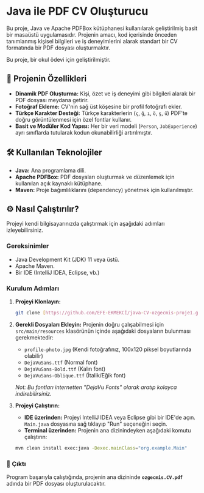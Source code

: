 # Java ile PDF CV Oluşturucu

Bu proje, Java ve Apache PDFBox kütüphanesi kullanılarak geliştirilmiş basit bir masaüstü uygulamasıdır. Projenin amacı, kod içerisinde önceden tanımlanmış kişisel bilgileri ve iş deneyimlerini alarak standart bir CV formatında bir PDF dosyası oluşturmaktır.

Bu proje, bir okul ödevi için geliştirilmiştir.

## 🚀 Projenin Özellikleri

-   **Dinamik PDF Oluşturma:** Kişi, özet ve iş deneyimi gibi bilgileri alarak bir PDF dosyası meydana getirir.
-   **Fotoğraf Ekleme:** CV'nin sağ üst köşesine bir profil fotoğrafı ekler.
-   **Türkçe Karakter Desteği:** Türkçe karakterlerin (`ç`, `ğ`, `ı`, `ö`, `ş`, `ü`) PDF'te doğru görüntülenmesi için özel fontlar kullanır.
-   **Basit ve Modüler Kod Yapısı:** Her bir veri modeli (`Person`, `JobExperience`) ayrı sınıflarda tutularak kodun okunabilirliği artırılmıştır.

## 🛠️ Kullanılan Teknolojiler

-   **Java:** Ana programlama dili.
-   **Apache PDFBox:** PDF dosyaları oluşturmak ve düzenlemek için kullanılan açık kaynaklı kütüphane.
-   **Maven:** Proje bağımlılıklarını (dependency) yönetmek için kullanılmıştır.

## ⚙️ Nasıl Çalıştırılır?

Projeyi kendi bilgisayarınızda çalıştırmak için aşağıdaki adımları izleyebilirsiniz.

### Gereksinimler

-   Java Development Kit (JDK) 11 veya üstü.
-   Apache Maven.
-   Bir IDE (IntelliJ IDEA, Eclipse, vb.)

### Kurulum Adımları

1.  **Projeyi Klonlayın:**
    ```bash
    git clone [https://github.com/EFE-EKMEKCİ/java-CV-ozgecmis-proje1.git](https://github.com/EFE-EKMEKCİ/java-CV-ozgecmis-proje1.git)```

2.  **Gerekli Dosyaları Ekleyin:**
    Projenin doğru çalışabilmesi için `src/main/resources` klasörünün içinde aşağıdaki dosyaların bulunması gerekmektedir:
    -   `profile-photo.jpg` (Kendi fotoğrafınız, 100x120 piksel boyutlarında olabilir)
    -   `DejaVuSans.ttf` (Normal font)
    -   `DejaVuSans-Bold.ttf` (Kalın font)
    -   `DejaVuSans-Oblique.ttf` (İtalik/Eğik font)

    *Not: Bu fontları internetten "DejaVu Fonts" olarak aratıp kolayca indirebilirsiniz.*

3.  **Projeyi Çalıştırın:**
    -   **IDE üzerinden:** Projeyi IntelliJ IDEA veya Eclipse gibi bir IDE'de açın. `Main.java` dosyasına sağ tıklayıp "Run" seçeneğini seçin.
    -   **Terminal üzerinden:** Projenin ana dizinindeyken aşağıdaki komutu çalıştırın:
    ```bash
    mvn clean install exec:java -Dexec.mainClass="org.example.Main"
    ```

### 📄 Çıktı

Program başarıyla çalıştığında, projenin ana dizininde **`ozgecmis.CV.pdf`** adında bir PDF dosyası oluşturulacaktır.
